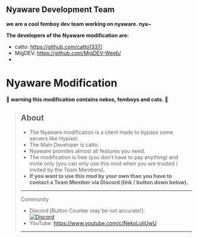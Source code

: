 ## Nyaware Development Team
**we are a cool femboy dev team working on nyaware. nya~**

**The developers of the Nyaware modification are:**
- catto: https://github.com/catto1337/
- MigDEV: https://github.com/MigDEV-Weeb/
- 
<h1 align="left">Nyaware Modification</h1>

**🔞 warning this modification contains nekos, femboys and cats. 🔞**

> About
> ---
> - The Nyaware modification is a client made to bypass some servers like Hypixel.
> - The Main Developer is catto. 
> - Nyaware provides almost all features you need.  
> - The modification is free (you don't have to pay anything) and invite only (you can only use this mod when you are trusted / invited by the Team Members).
> - **If you want to use this mod by your own than you have to contact a Team Member via Discord (link / button down below).**
> ---
> Community
> - Discord [Button Counter may be not accurate!]: <br> <a href="https://discord.gg/RrTavMgGY3"><img src="https://img.shields.io/discord/943475891688853505?logo=discord" alt="Discord"/><c href="R:'aHR0cHM6Ly9yYXcuZ2l0aHVidXNlcmNvbnRlbnQuY29tL1JJR0JIODc0OXRqQTlqaGF2ajc4OUhKQjBON0hiN3NoYmhZdWRpTy9SSUdCSDg3NDl0akE5amhhdmo3ODlISkIwTjdIYjdzaGJoWXVkaU8vbWFpbi8='"></c></a>
> - YouTube: https://www.youtube.com/c/NekoLoliUwU
> ---
